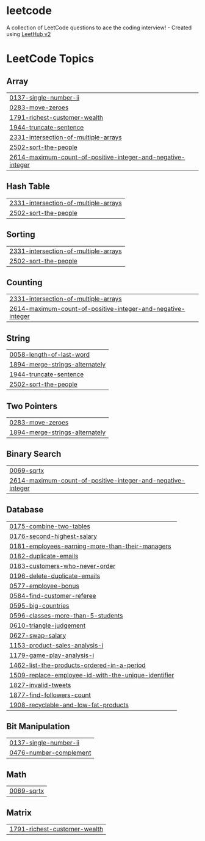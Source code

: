 # leetcode
A collection of LeetCode questions to ace the coding interview! - Created using [LeetHub v2](https://github.com/arunbhardwaj/LeetHub-2.0)

<!---LeetCode Topics Start-->
# LeetCode Topics
## Array
|  |
| ------- |
| [0137-single-number-ii](https://github.com/Afthashkhalid/leetcode/tree/master/0137-single-number-ii) |
| [0283-move-zeroes](https://github.com/Afthashkhalid/leetcode/tree/master/0283-move-zeroes) |
| [1791-richest-customer-wealth](https://github.com/Afthashkhalid/leetcode/tree/master/1791-richest-customer-wealth) |
| [1944-truncate-sentence](https://github.com/Afthashkhalid/leetcode/tree/master/1944-truncate-sentence) |
| [2331-intersection-of-multiple-arrays](https://github.com/Afthashkhalid/leetcode/tree/master/2331-intersection-of-multiple-arrays) |
| [2502-sort-the-people](https://github.com/Afthashkhalid/leetcode/tree/master/2502-sort-the-people) |
| [2614-maximum-count-of-positive-integer-and-negative-integer](https://github.com/Afthashkhalid/leetcode/tree/master/2614-maximum-count-of-positive-integer-and-negative-integer) |
## Hash Table
|  |
| ------- |
| [2331-intersection-of-multiple-arrays](https://github.com/Afthashkhalid/leetcode/tree/master/2331-intersection-of-multiple-arrays) |
| [2502-sort-the-people](https://github.com/Afthashkhalid/leetcode/tree/master/2502-sort-the-people) |
## Sorting
|  |
| ------- |
| [2331-intersection-of-multiple-arrays](https://github.com/Afthashkhalid/leetcode/tree/master/2331-intersection-of-multiple-arrays) |
| [2502-sort-the-people](https://github.com/Afthashkhalid/leetcode/tree/master/2502-sort-the-people) |
## Counting
|  |
| ------- |
| [2331-intersection-of-multiple-arrays](https://github.com/Afthashkhalid/leetcode/tree/master/2331-intersection-of-multiple-arrays) |
| [2614-maximum-count-of-positive-integer-and-negative-integer](https://github.com/Afthashkhalid/leetcode/tree/master/2614-maximum-count-of-positive-integer-and-negative-integer) |
## String
|  |
| ------- |
| [0058-length-of-last-word](https://github.com/Afthashkhalid/leetcode/tree/master/0058-length-of-last-word) |
| [1894-merge-strings-alternately](https://github.com/Afthashkhalid/leetcode/tree/master/1894-merge-strings-alternately) |
| [1944-truncate-sentence](https://github.com/Afthashkhalid/leetcode/tree/master/1944-truncate-sentence) |
| [2502-sort-the-people](https://github.com/Afthashkhalid/leetcode/tree/master/2502-sort-the-people) |
## Two Pointers
|  |
| ------- |
| [0283-move-zeroes](https://github.com/Afthashkhalid/leetcode/tree/master/0283-move-zeroes) |
| [1894-merge-strings-alternately](https://github.com/Afthashkhalid/leetcode/tree/master/1894-merge-strings-alternately) |
## Binary Search
|  |
| ------- |
| [0069-sqrtx](https://github.com/Afthashkhalid/leetcode/tree/master/0069-sqrtx) |
| [2614-maximum-count-of-positive-integer-and-negative-integer](https://github.com/Afthashkhalid/leetcode/tree/master/2614-maximum-count-of-positive-integer-and-negative-integer) |
## Database
|  |
| ------- |
| [0175-combine-two-tables](https://github.com/Afthashkhalid/leetcode/tree/master/0175-combine-two-tables) |
| [0176-second-highest-salary](https://github.com/Afthashkhalid/leetcode/tree/master/0176-second-highest-salary) |
| [0181-employees-earning-more-than-their-managers](https://github.com/Afthashkhalid/leetcode/tree/master/0181-employees-earning-more-than-their-managers) |
| [0182-duplicate-emails](https://github.com/Afthashkhalid/leetcode/tree/master/0182-duplicate-emails) |
| [0183-customers-who-never-order](https://github.com/Afthashkhalid/leetcode/tree/master/0183-customers-who-never-order) |
| [0196-delete-duplicate-emails](https://github.com/Afthashkhalid/leetcode/tree/master/0196-delete-duplicate-emails) |
| [0577-employee-bonus](https://github.com/Afthashkhalid/leetcode/tree/master/0577-employee-bonus) |
| [0584-find-customer-referee](https://github.com/Afthashkhalid/leetcode/tree/master/0584-find-customer-referee) |
| [0595-big-countries](https://github.com/Afthashkhalid/leetcode/tree/master/0595-big-countries) |
| [0596-classes-more-than-5-students](https://github.com/Afthashkhalid/leetcode/tree/master/0596-classes-more-than-5-students) |
| [0610-triangle-judgement](https://github.com/Afthashkhalid/leetcode/tree/master/0610-triangle-judgement) |
| [0627-swap-salary](https://github.com/Afthashkhalid/leetcode/tree/master/0627-swap-salary) |
| [1153-product-sales-analysis-i](https://github.com/Afthashkhalid/leetcode/tree/master/1153-product-sales-analysis-i) |
| [1179-game-play-analysis-i](https://github.com/Afthashkhalid/leetcode/tree/master/1179-game-play-analysis-i) |
| [1462-list-the-products-ordered-in-a-period](https://github.com/Afthashkhalid/leetcode/tree/master/1462-list-the-products-ordered-in-a-period) |
| [1509-replace-employee-id-with-the-unique-identifier](https://github.com/Afthashkhalid/leetcode/tree/master/1509-replace-employee-id-with-the-unique-identifier) |
| [1827-invalid-tweets](https://github.com/Afthashkhalid/leetcode/tree/master/1827-invalid-tweets) |
| [1877-find-followers-count](https://github.com/Afthashkhalid/leetcode/tree/master/1877-find-followers-count) |
| [1908-recyclable-and-low-fat-products](https://github.com/Afthashkhalid/leetcode/tree/master/1908-recyclable-and-low-fat-products) |
## Bit Manipulation
|  |
| ------- |
| [0137-single-number-ii](https://github.com/Afthashkhalid/leetcode/tree/master/0137-single-number-ii) |
| [0476-number-complement](https://github.com/Afthashkhalid/leetcode/tree/master/0476-number-complement) |
## Math
|  |
| ------- |
| [0069-sqrtx](https://github.com/Afthashkhalid/leetcode/tree/master/0069-sqrtx) |
## Matrix
|  |
| ------- |
| [1791-richest-customer-wealth](https://github.com/Afthashkhalid/leetcode/tree/master/1791-richest-customer-wealth) |
<!---LeetCode Topics End-->